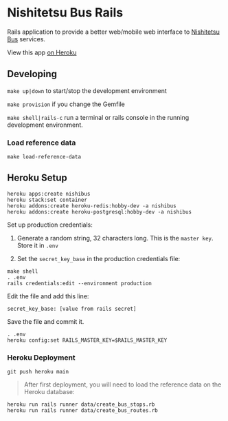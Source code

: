# Nishitetsu Bus Rails

Rails application to provide a better web/mobile web interface to [Nishitetsu
Bus](https://www.nishitetsu.jp/bus/) services.

View this app [on Heroku](https://nishibus.herokuapp.com)

## Developing

`make up|down` to start/stop the development environment

`make provision` if you change the Gemfile

`make shell|rails-c` run a terminal or rails console in the running development environment.

### Load reference data

```
make load-reference-data
```

## Heroku Setup

```
heroku apps:create nishibus
heroku stack:set container
heroku addons:create heroku-redis:hobby-dev -a nishibus
heroku addons:create heroku-postgresql:hobby-dev -a nishibus
```

Set up production credentials:

1. Generate a random string, 32 characters long. This is the `master key`. Store it in `.env`

2. Set the `secret_key_base` in the production credentials file:

```
make shell
. .env
rails credentials:edit --environment production
```

Edit the file and add this line:

```
secret_key_base: [value from rails secret]
```

Save the file and commit it.

```
. .env
heroku config:set RAILS_MASTER_KEY=$RAILS_MASTER_KEY
```

### Heroku Deployment

```
git push heroku main
```

> After first deployment, you will need to load the reference data on the
> Heroku database:

```
heroku run rails runner data/create_bus_stops.rb
heroku run rails runner data/create_bus_routes.rb
```
